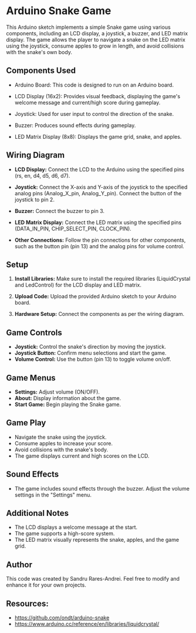 # Arduino Snake Game

This Arduino sketch implements a simple Snake game using various components, including an LCD display, a joystick, a buzzer, and LED matrix display. The game allows the player to navigate a snake on the LED matrix using the joystick, consume apples to grow in length, and avoid collisions with the snake's own body.

## Components Used

- Arduino Board: This code is designed to run on an Arduino board.

- LCD Display (16x2): Provides visual feedback, displaying the game's welcome message and current/high score during gameplay.

- Joystick: Used for user input to control the direction of the snake.

- Buzzer: Produces sound effects during gameplay.

- LED Matrix Display (8x8): Displays the game grid, snake, and apples.

## Wiring Diagram

- **LCD Display:** Connect the LCD to the Arduino using the specified pins (rs, en, d4, d5, d6, d7).

- **Joystick:** Connect the X-axis and Y-axis of the joystick to the specified analog pins (Analog_X_pin, Analog_Y_pin). Connect the button of the joystick to pin 2.

- **Buzzer:** Connect the buzzer to pin 3.

- **LED Matrix Display:** Connect the LED matrix using the specified pins (DATA_IN_PIN, CHIP_SELECT_PIN, CLOCK_PIN).

- **Other Connections:** Follow the pin connections for other components, such as the button pin (pin 13) and the analog pins for volume control.

## Setup

1. **Install Libraries:** Make sure to install the required libraries (LiquidCrystal and LedControl) for the LCD display and LED matrix.

2. **Upload Code:** Upload the provided Arduino sketch to your Arduino board.

3. **Hardware Setup:** Connect the components as per the wiring diagram.

## Game Controls

- **Joystick:** Control the snake's direction by moving the joystick.
- **Joystick Button:** Confirm menu selections and start the game.
- **Volume Control:** Use the button (pin 13) to toggle volume on/off.

## Game Menus

- **Settings:** Adjust volume (ON/OFF).
- **About:** Display information about the game.
- **Start Game:** Begin playing the Snake game.

## Game Play

- Navigate the snake using the joystick.
- Consume apples to increase your score.
- Avoid collisions with the snake's body.
- The game displays current and high scores on the LCD.

## Sound Effects

- The game includes sound effects through the buzzer. Adjust the volume settings in the "Settings" menu.

## Additional Notes

- The LCD displays a welcome message at the start.
- The game supports a high-score system.
- The LED matrix visually represents the snake, apples, and the game grid.

## Author

This code was created by Sandru Rares-Andrei. Feel free to modify and enhance it for your own projects.

## Resources:
- https://github.com/ondt/arduino-snake
- https://www.arduino.cc/reference/en/libraries/liquidcrystal/
